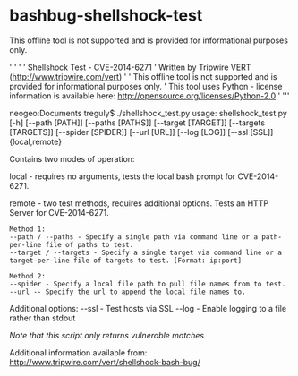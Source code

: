 bashbug-shellshock-test
=======================

This offline tool is not supported and is provided for informational purposes only.

'''
'
' Shellshock Test - CVE-2014-6271
' Written by Tripwire VERT (http://www.tripwire.com/vert)
' 
' This offline tool is not supported and is provided for informational purposes only.
' This tool uses Python - license information is available here: http://opensource.org/licenses/Python-2.0
'
'''

neogeo:Documents treguly$ ./shellshock_test.py 
usage: shellshock_test.py [-h] [--path [PATH]] [--paths [PATHS]]
                          [--target [TARGET]] [--targets [TARGETS]]
                          [--spider [SPIDER]] [--url [URL]] [--log [LOG]]
                          [--ssl [SSL]]
                          {local,remote}
                          
Contains two modes of operation:

local - requires no arguments, tests the local bash prompt for CVE-2014-6271.

remote - two test methods, requires additional options. Tests an HTTP Server for CVE-2014-6271.
    
    Method 1:
    --path / --paths - Specify a single path via command line or a path-per-line file of paths to test. 
    --target / --targets - Specify a single target via command line or a target-per-line file of targets to test. [Format: ip:port]
    
    Method 2:
    --spider - Specify a local file path to pull file names from to test. 
    --url -- Specify the url to append the local file names to. 
    
Additional options:
--ssl - Test hosts via SSL
--log - Enable logging to a file rather than stdout

*Note that this script only returns vulnerable matches*

Additional information available from: http://www.tripwire.com/vert/shellshock-bash-bug/
